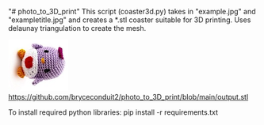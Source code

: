 "# photo_to_3D_print" 
This script (coaster3d.py) takes in "example.jpg" and "exampletitle.jpg" and creates a *.stl coaster suitable for 3D printing. Uses delaunay triangulation to create the mesh.

![Alt text](example.jpg?raw=true "Title")
https://github.com/bryceconduit2/photo_to_3D_print/blob/main/output.stl

To install required python libraries:
pip install -r requirements.txt

